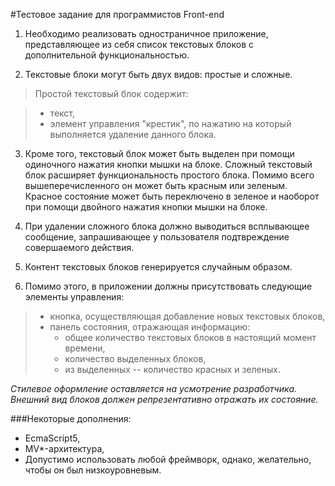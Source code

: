 #Тестовое задание для программистов Front-end

1.	Необходимо реализовать одностраничное приложение, представляющее 
из себя список текстовых блоков с дополнительной функциональностью.

2.	Текстовые блоки могут быть двух видов: простые и сложные.

>   Простой текстовый блок содержит:

> * текст,
> * элемент управления "крестик", по нажатию на который выполняется   удаление данного блока.
  
3.	Кроме того, текстовый блок может быть выделен при помощи одиночного нажатия кнопки мышки на блоке. Сложный текстовый блок расширяет функциональность простого блока. Помимо всего вышеперечисленного он может быть красным или зеленым. Красное состояние может быть переключено в зеленое и наоборот при помощи двойного нажатия кнопки мышки на блоке.

4.	При удалении сложного блока должно выводиться всплывающее сообщение, запрашивающее у пользователя подтвреждение совершаемого действия.

5.	Контент текстовых блоков генерируется случайным образом.

6.	Помимо этого, в приложении должны присутствовать следующие элементы управления:

> * кнопка, осуществляющая добавление новых текстовых блоков,
> * панель состояния, отражающая информацию: 
>     * общее количество текстовых блоков в настоящий момент времени,
>     * количество выделенных блоков,
>     * из выделенных -- количество красных и зеленых.



*Стилевое оформление оставляется на усмотрение разработчика. Внешний вид блоков должен репрезентативно отражать их состояние.*

###Некоторые дополнения:
* EcmaScript5,
* MV*-архитектура,
* Допустимо использовать любой фреймворк, однако, желательно, чтобы он  был низкоуровневым.


